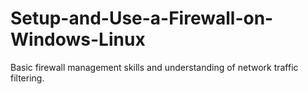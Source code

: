 # Setup-and-Use-a-Firewall-on-Windows-Linux
Basic firewall management skills and understanding of network traffic filtering.
